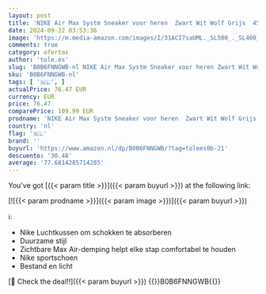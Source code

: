 ```yaml
---
layout: post
title: 'NIKE Air Max Systm Sneaker voor heren  Zwart Wit Wolf Grijs  45 EU'
date: 2024-09-22 03:53:36
image: 'https://m.media-amazon.com/images/I/31ACI7saUML._SL500_._SL400_.jpg'
comments: true
category: ofertas
author: 'tole.es'
slug: 'B0B6FNNGWB-nl NIKE Air Max Systm Sneaker voor heren Zwart Wit Wolf Grijs...'
sku: 'B0B6FNNGWB-nl'
tags: [ '🇳🇱', ]
actualPrice: 76.47 EUR
currency: EUR
price: 76.47
comparePrice: 109.99 EUR
prodname: 'NIKE Air Max Systm Sneaker voor heren  Zwart Wit Wolf Grijs  45 EU'
country: 'nl'
flag: '🇳🇱'
brand: ''
buyurl: 'https://www.amazon.nl/dp/B0B6FNNGWB/?tag=tolees0b-21'
descuento: '30.48'
average: '77.6814285714285'
---
```


You've got [{{< param title >}}]({{< param buyurl >}}) at the following link:

[![{{< param prodname >}}]({{< param image >}})]({{< param buyurl >}})

ℹ️:

- Nike Luchtkussen om schokken te absorberen
- Duurzame stijl
- Zichtbare Max Air-demping helpt elke stap comfortabel te houden
- Nike sportschoen
- Bestand en licht

[🛒 Check the deal!!]({{< param buyurl >}})
{{<world>}}B0B6FNNGWB{{</world>}}
